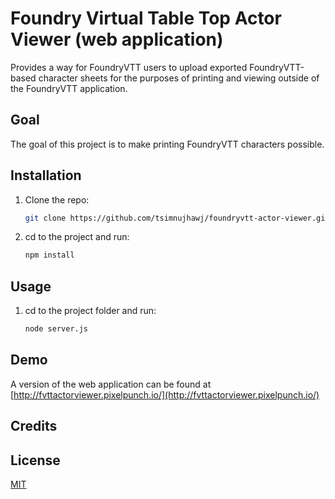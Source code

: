 # Foundry Virtual Table Top Actor Viewer (web application)

Provides a way for FoundryVTT users to upload exported FoundryVTT-based character sheets for the purposes of printing and viewing outside of the FoundryVTT application.

## Goal

The goal of this project is to make printing FoundryVTT characters possible.

## Installation

1. Clone the repo:

    ```sh
    git clone https://github.com/tsimnujhawj/foundryvtt-actor-viewer.git
    ```

2. cd to the project and run:

    ```sh
    npm install
    ```

## Usage

1. cd to the project folder and run:
    ```sh
    node server.js
    ```
    
## Demo

A version of the web application can be found at [http://fvttactorviewer.pixelpunch.io/](http://fvttactorviewer.pixelpunch.io/)

## Credits


## License

[MIT](LICENSE.txt)
